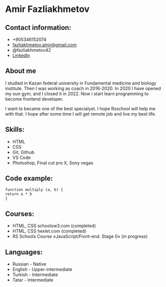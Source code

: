 # Amir Fazliakhmetov
## Contact information:
- +905346152074
- fazliakhmetov.amir@gmail.com
- @fazliakhmetov42
- [LinkedIn](www.linkedin.com/in/fazliakhmetov42)

## About me
I studied in Kazan federal university in Fundamental medicine and biology institute. Then I was working as coach in 2016-2020. In 2020 I have opened my oun gym, and I closed it in 2022. Now i start learn programming to become frontend developer.


I want to became one of the best specialyst. I hope Rsschool will help me with that. I hope after some time I will get remote job and live my best life.

## Skills:
- HTML
- CSS
- Git, Github
- VS Code
- Photoshop, Final cut pro X, Sony vegas

## Code example:
```
function multiply (a, b) {
return a * b
}
```

## Courses:
- HTML, CSS schoolsw3.com (completed)
- HTML, CSS hexlet.com (completed)
- RS Schools Course «JavaScript/Front-end. Stage 0» (in progress)

## Languages:
- Russian - Native
- English - Upper-intermediate
- Turkish - Intermediate
- Tatar - Intermediate
